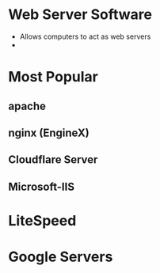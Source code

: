 # Web Server Software
- Allows computers to act as web servers
- 
# Most Popular
## apache
## nginx (EngineX)

## Cloudflare Server
## Microsoft-IIS
# LiteSpeed
# Google Servers